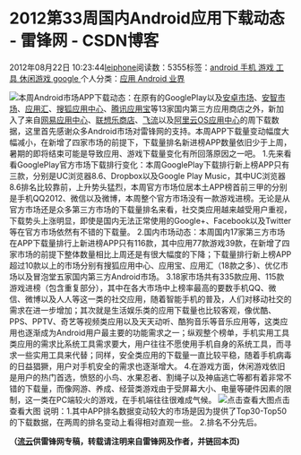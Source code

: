 
# 2012第33周国内Android应用下载动态 - 雷锋网 - CSDN博客


2012年08月22日 10:23:44[leiphone](https://me.csdn.net/leiphone)阅读数：5355标签：[android																](https://so.csdn.net/so/search/s.do?q=android&t=blog)[手机																](https://so.csdn.net/so/search/s.do?q=手机&t=blog)[游戏																](https://so.csdn.net/so/search/s.do?q=游戏&t=blog)[工具																](https://so.csdn.net/so/search/s.do?q=工具&t=blog)[休闲游戏																](https://so.csdn.net/so/search/s.do?q=休闲游戏&t=blog)[google																](https://so.csdn.net/so/search/s.do?q=google&t=blog)[
							](https://so.csdn.net/so/search/s.do?q=休闲游戏&t=blog)[
																					](https://so.csdn.net/so/search/s.do?q=工具&t=blog)个人分类：[应用																](https://blog.csdn.net/leiphone/article/category/873392)[Android																](https://blog.csdn.net/leiphone/article/category/926619)[业界																](https://blog.csdn.net/leiphone/article/category/873390)[
							](https://blog.csdn.net/leiphone/article/category/926619)
[
																								](https://blog.csdn.net/leiphone/article/category/873392)

[
		](https://so.csdn.net/so/search/s.do?q=工具&t=blog)
[
	](https://so.csdn.net/so/search/s.do?q=游戏&t=blog)
[
	](https://so.csdn.net/so/search/s.do?q=手机&t=blog)![](http://www.leiphone.com/wp-content/uploads/2012/08/amdroidmarket12.jpg)本周Android市场APP下载动态：在原有的GooglePlay以及[安卓市场](http://apk.hiapk.com/)、[安智市场](http://tcl.anzhi.com/)、[应用汇](http://www.appchina.com/)、[搜狐应用中心](http://app.sohu.com/)、[腾讯应用宝](http://android.myapp.com/)等13家国内第三方应用商店之外，新加入了来自[网易应用中心](http://m.163.com/android/index.html)、[联想乐商店](http://www.lenovomm.com/appstore/html/index.html)、[飞流](http://www.feiliu.com/android/)以及[阿里云OS应用中心](http://www.feiliu.com/android/)的周下载数据，这里首先感谢众多Android市场对雷锋网的支持。本周APP下载量变动幅度大幅减小，在新增了四家市场的前提下，下载量排名新进榜APP数量依旧少于上周，暑期的即将结束可能是导致应用、游戏下载量变化有所回落原因之一吧。
1.先来看看GooglePlay官方市场下载排行变化：本周GooglePlay下载排行新上榜APP只有三款，分别是UC浏览器8.6、Dropbox以及Google Play Music，其中UC浏览器8.6排名比较靠前，上升势头猛烈，本周官方市场位居本土APP榜首前三甲的分别是手机QQ2012、微信以及微博，本周整个官方市场没有一款游戏进榜。无论是从官方市场还是众多第三方市场的下载量排名来看，社交类应用越来越受用户重视，下载势头上涨明显，即使是国内无法正常使用的Google+、Facebook以及Twitter等在官方市场依然有不错的下载量。
2.国内市场动态：本周国内17家第三方市场在APP下载量排行上新进榜APP只有116款，其中应用77款游戏39款，在新增了四家市场的前提下整体数量相比上周还是有很大幅度的下降；下载量排行新上榜APP超过10款以上的市场分别有搜狐应用中心、应用宝、应用汇（18款之多）、优亿市场以及冒泡堂五家国内第三方Android市场。
3.18家市场共有335款应用、115款游戏进榜（包含重复部分），其中在各大市场中上榜率最高的要数手机QQ、微信、微博以及人人等这一类的社交应用，随着智能手机的普及，人们对移动社交的需求在进一步增加；其次就是生活娱乐类的应用下载量也比较客观，像优酷、PPS、PPTV、奇艺等视频类应用以及天天动听、酷狗音乐等音乐应用等，这类应用也逐渐成为Android用户最主要的功能需求之一；纵观整个榜单，手机实用工具类应用的需求比系统工具需求要大，用户往往不愿使用手机自身的系统工具，而寻求一些实用工具来代替；同样，安全类应用的下载量一直比较平稳，随着手机病毒的日益猖獗，用户对手机安全的需求也逐渐增大。
4.在游戏方面，休闲游戏依旧是用户的热门首选，愤怒的小鸟、水果忍者、割绳子以及神庙逃亡等都有着非常不错的下载量，而像网游、养成、经营类游戏由于受屏幕大小、电量等硬件因素的限制，这一类在PC端较火的游戏，在手机端往往很难成气候。
![点击查看大图](http://www.leiphone.com/wp-content/uploads/2012/08/android-market11.jpg)点击查看大图
说明：1.其中APP排名数据变动较大的市场是因为提供了Top30-Top50的下载数据，在两周的排名变动上看得相对直观一些。
2.排名不分先后。

**（****[流云](http://www.leiphone.com/author/%E6%B5%81%E4%BA%91)****供****雷锋网****专稿，转载请注明来自雷锋网及作者，并链回本页)**
[
](https://so.csdn.net/so/search/s.do?q=手机&t=blog)
[
  ](https://so.csdn.net/so/search/s.do?q=android&t=blog)